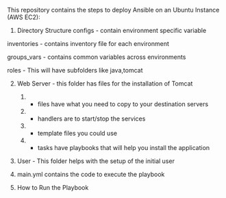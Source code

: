 
This repository contains the steps to deploy Ansible on an Ubuntu Instance (AWS EC2): 

1) Directory Structure
  configs - contain environment specific variable

  inventories - contains inventory file for each environment

  groups_vars - contains common variables across environments

  roles - This will have subfolders like java,tomcat

2) Web Server - this folder has files for the installation of Tomcat

     1. - files have what you need to copy to your destination servers

     2. - handlers are to start/stop the services

     3. - template files you could use

     4. - tasks have playbooks that will help you install the application
     
3) User - This folder helps with the setup of the initial user

4) main.yml contains the code to execute the playbook

5) How to Run the Playbook
